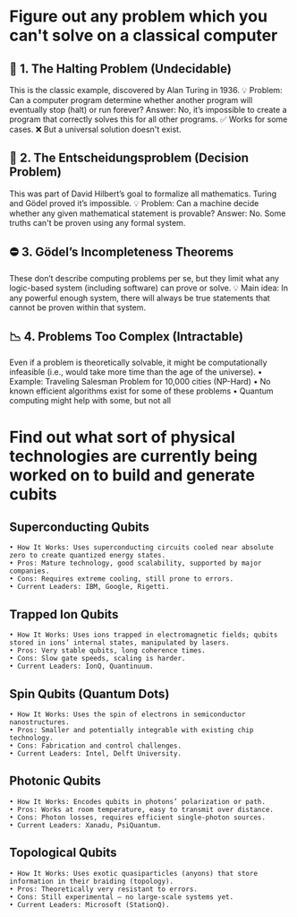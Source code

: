 # Figure out any problem which you can't solve on a classical computer

## 🧩 1. The Halting Problem (Undecidable)
This is the classic example, discovered by Alan Turing in 1936.
    💡 Problem: Can a computer program determine whether another program will eventually stop (halt) or run forever?
        Answer: No, it’s impossible to create a program that correctly solves this for all other programs.
✅ Works for some cases.
❌ But a universal solution doesn't exist.

## 🚫 2. The Entscheidungsproblem (Decision Problem)
This was part of David Hilbert’s goal to formalize all mathematics. Turing and Gödel proved it’s impossible.
    💡 Problem: Can a machine decide whether any given mathematical statement is provable?
Answer: No. Some truths can't be proven using any formal system.

## ⛔ 3. Gödel’s Incompleteness Theorems
These don’t describe computing problems per se, but they limit what any logic-based system (including software) can prove or solve.
    💡 Main idea: In any powerful enough system, there will always be true statements that cannot be proven within that system.

## 📉 4. Problems Too Complex (Intractable)
Even if a problem is theoretically solvable, it might be computationally infeasible (i.e., would take more time than the age of the universe).
    • Example: Traveling Salesman Problem for 10,000 cities (NP-Hard)
    • No known efficient algorithms exist for some of these problems
    • Quantum computing might help with some, but not all


# Find out what sort of physical technologies are currently being worked on to build and generate cubits


## Superconducting Qubits
    • How It Works: Uses superconducting circuits cooled near absolute zero to create quantized energy states.
    • Pros: Mature technology, good scalability, supported by major companies.
    • Cons: Requires extreme cooling, still prone to errors.
    • Current Leaders: IBM, Google, Rigetti.
## Trapped Ion Qubits
    • How It Works: Uses ions trapped in electromagnetic fields; qubits stored in ions’ internal states, manipulated by lasers.
    • Pros: Very stable qubits, long coherence times.
    • Cons: Slow gate speeds, scaling is harder.
    • Current Leaders: IonQ, Quantinuum.
## Spin Qubits (Quantum Dots)
    • How It Works: Uses the spin of electrons in semiconductor nanostructures.
    • Pros: Smaller and potentially integrable with existing chip technology.
    • Cons: Fabrication and control challenges.
    • Current Leaders: Intel, Delft University.
## Photonic Qubits
    • How It Works: Encodes qubits in photons’ polarization or path.
    • Pros: Works at room temperature, easy to transmit over distance.
    • Cons: Photon losses, requires efficient single-photon sources.
    • Current Leaders: Xanadu, PsiQuantum.
## Topological Qubits
    • How It Works: Uses exotic quasiparticles (anyons) that store information in their braiding (topology).
    • Pros: Theoretically very resistant to errors.
    • Cons: Still experimental — no large-scale systems yet.
    • Current Leaders: Microsoft (StationQ).
